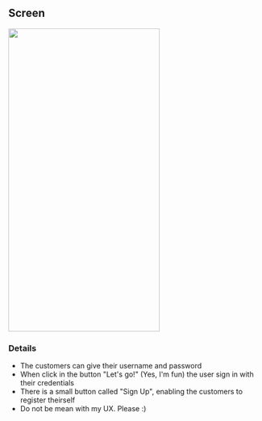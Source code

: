 ## Screen
<img src="https://user-images.githubusercontent.com/38296002/164995110-94a9601d-4aa0-4203-bebb-aaea5a51cd3d.png"
 width="300" height="600"/>

### Details
- The customers can give their username and password
- When click in the button "Let's go!" (Yes, I'm fun) the user sign in with their credentials
- There is a small button called "Sign Up", enabling the customers to register theirself
- Do not be mean with my UX. Please :)
